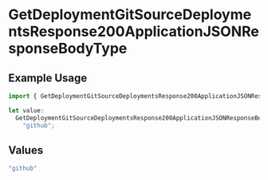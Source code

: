 # GetDeploymentGitSourceDeploymentsResponse200ApplicationJSONResponseBodyType

## Example Usage

```typescript
import { GetDeploymentGitSourceDeploymentsResponse200ApplicationJSONResponseBodyType } from "@simplesagar/vercel/models/getdeploymentop.js";

let value:
  GetDeploymentGitSourceDeploymentsResponse200ApplicationJSONResponseBodyType =
    "github";
```

## Values

```typescript
"github"
```